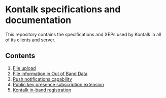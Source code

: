Kontalk specifications and documentation
========================================

This repository contains the specifications and XEPs used by Kontalk in all of
its clients and server.


## Contents

1. [File upload](upload.md)
2. [File information in Out of Band Data](fileinfo.md)
3. [Push notifications capability](push.md)
4. [Public key presence subscription extension](publickey.md)
5. [Kontalk in-band registration](register.md)
